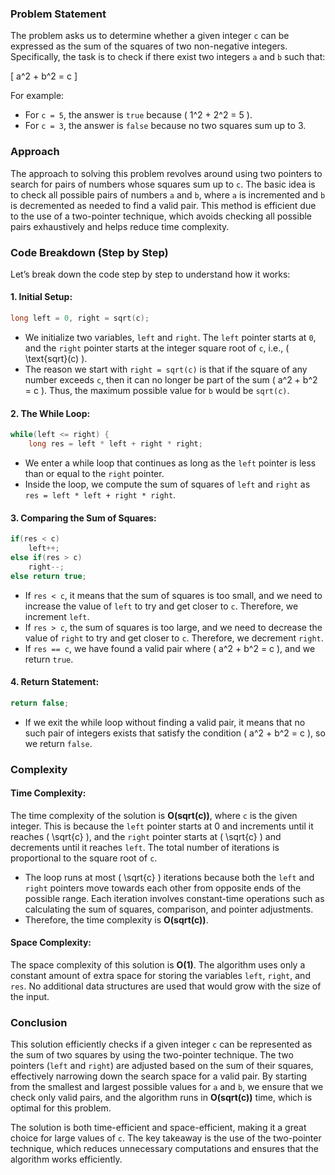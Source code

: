 ### Problem Statement

The problem asks us to determine whether a given integer `c` can be expressed as the sum of the squares of two non-negative integers. Specifically, the task is to check if there exist two integers `a` and `b` such that:

\[
a^2 + b^2 = c
\]

For example:
- For `c = 5`, the answer is `true` because \( 1^2 + 2^2 = 5 \).
- For `c = 3`, the answer is `false` because no two squares sum up to 3.

### Approach

The approach to solving this problem revolves around using two pointers to search for pairs of numbers whose squares sum up to `c`. The basic idea is to check all possible pairs of numbers `a` and `b`, where `a` is incremented and `b` is decremented as needed to find a valid pair. This method is efficient due to the use of a two-pointer technique, which avoids checking all possible pairs exhaustively and helps reduce time complexity.

### Code Breakdown (Step by Step)

Let’s break down the code step by step to understand how it works:

#### 1. **Initial Setup:**
   ```cpp
   long left = 0, right = sqrt(c);
   ```
   - We initialize two variables, `left` and `right`. The `left` pointer starts at `0`, and the `right` pointer starts at the integer square root of `c`, i.e., \( \text{sqrt}(c) \). 
   - The reason we start with `right = sqrt(c)` is that if the square of any number exceeds `c`, then it can no longer be part of the sum \( a^2 + b^2 = c \). Thus, the maximum possible value for `b` would be `sqrt(c)`.

#### 2. **The While Loop:**
   ```cpp
   while(left <= right) {
       long res = left * left + right * right;
   ```
   - We enter a while loop that continues as long as the `left` pointer is less than or equal to the `right` pointer.
   - Inside the loop, we compute the sum of squares of `left` and `right` as `res = left * left + right * right`.

#### 3. **Comparing the Sum of Squares:**
   ```cpp
   if(res < c)
       left++;
   else if(res > c) 
       right--;
   else return true;
   ```
   - If `res < c`, it means that the sum of squares is too small, and we need to increase the value of `left` to try and get closer to `c`. Therefore, we increment `left`.
   - If `res > c`, the sum of squares is too large, and we need to decrease the value of `right` to try and get closer to `c`. Therefore, we decrement `right`.
   - If `res == c`, we have found a valid pair where \( a^2 + b^2 = c \), and we return `true`.

#### 4. **Return Statement:**
   ```cpp
   return false;
   ```
   - If we exit the while loop without finding a valid pair, it means that no such pair of integers exists that satisfy the condition \( a^2 + b^2 = c \), so we return `false`.

### Complexity

#### Time Complexity:

The time complexity of the solution is **O(sqrt(c))**, where `c` is the given integer. This is because the `left` pointer starts at 0 and increments until it reaches \( \sqrt{c} \), and the `right` pointer starts at \( \sqrt{c} \) and decrements until it reaches `left`. The total number of iterations is proportional to the square root of `c`.

- The loop runs at most \( \sqrt{c} \) iterations because both the `left` and `right` pointers move towards each other from opposite ends of the possible range. Each iteration involves constant-time operations such as calculating the sum of squares, comparison, and pointer adjustments.
- Therefore, the time complexity is **O(sqrt(c))**.

#### Space Complexity:

The space complexity of this solution is **O(1)**. The algorithm uses only a constant amount of extra space for storing the variables `left`, `right`, and `res`. No additional data structures are used that would grow with the size of the input.

### Conclusion

This solution efficiently checks if a given integer `c` can be represented as the sum of two squares by using the two-pointer technique. The two pointers (`left` and `right`) are adjusted based on the sum of their squares, effectively narrowing down the search space for a valid pair. By starting from the smallest and largest possible values for `a` and `b`, we ensure that we check only valid pairs, and the algorithm runs in **O(sqrt(c))** time, which is optimal for this problem.

The solution is both time-efficient and space-efficient, making it a great choice for large values of `c`. The key takeaway is the use of the two-pointer technique, which reduces unnecessary computations and ensures that the algorithm works efficiently.